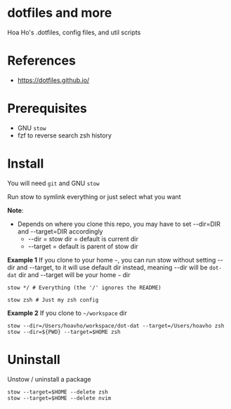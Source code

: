 # dotfiles and more
Hoa Ho's .dotfiles, config files, and util scripts

# References
- https://dotfiles.github.io/

# Prerequisites
- GNU `stow`
- fzf to reverse search zsh history

# Install
You will need `git` and GNU `stow`

Run stow to symlink everything or just select what you want

**Note**:
- Depends on where you clone this repo, you may have to set --dir=DIR and --target=DIR accordingly
  - --dir = stow dir = default is current dir
  - --target = default is parent of stow dir

**Example 1**
If you clone to your home `~`, you can run stow without setting --dir and --target, to it will use default dir instead, meaning --dir will be `dot-dat` dir and --target will be your home `~` dir

```
stow */ # Everything (the '/' ignores the README)
```

```
stow zsh # Just my zsh config
```

**Example 2**
If you clone to `~/workspace` dir
```
stow --dir=/Users/hoavho/workspace/dot-dat --target=/Users/hoavho zsh
stow --dir=${PWD} --target=$HOME zsh
```

# Uninstall

Unstow / uninstall a package
```
stow --target=$HOME --delete zsh
stow --target=$HOME --delete nvim
```
